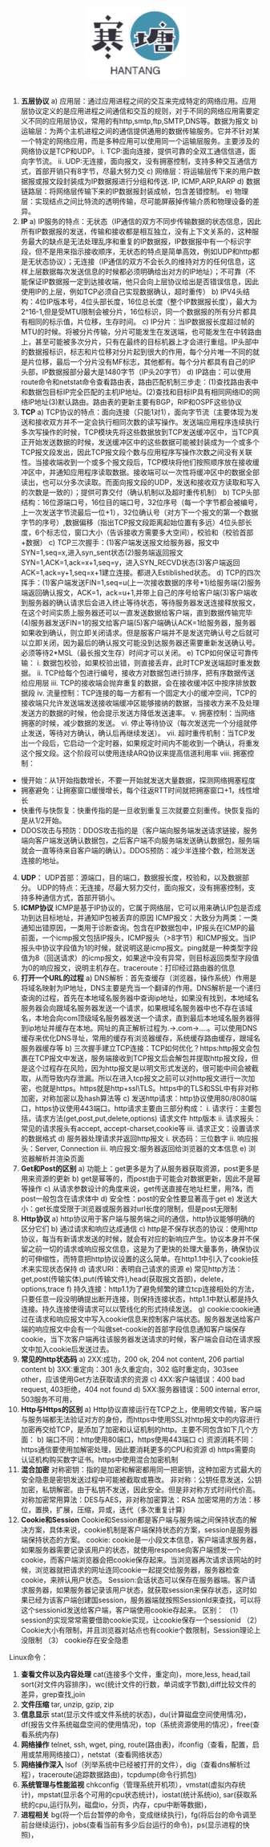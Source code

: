 
<br>

<div align="center">
    <img src="logo.jpg" width="200px">
</div>

<br>

1.	**五层协议**
a)	应用层：通过应用进程之间的交互来完成特定的网络应用。应用层协议定义的是应用进程之间通信和交互的规则，对于不同的网络应用需要定义不同的应用层协议，常用的有http,smtp,ftp,SMTP,DNS等。数据为报文
b)	运输层：为两个主机进程之间的通信提供通用的数据传输服务。它并不针对某一个特定的网络应用，而是多种应用可以使用同一个运输层服务。主要涉及的网络协议是TCP和UDP。
i.	TCP:面向连接，提供可靠的全双工通信信道，面向字节流。
ii.	UDP:无连接，面向报文，没有拥塞控制，支持多种交互通信方式，首部开销只有8字节，尽最大努力交
c)	网络层：将运输层传下来的用户数据报或报文段封装成为IP数据报进行分组和传送. IP, ICMP,ARP,RARP
d)	数据链路层：将网络层传输下来的IP数据报封装成帧，包含差错控制。
e)	物理层：实现结点之间比特流的透明传输，尽可能屏蔽掉传输介质和物理设备的差异。
2.	**IP**
a)	IP服务的特点：无状态（IP通信的双方不同步传输数据的状态信息，因此所有IP数据报的发送，传输和接收都是相互独立，没有上下文关系的，这种服务最大的缺点是无法处理乱序和重复的IP数据报，IP数据报中有一个标识字段，但不是用来指示接收顺序，无状态的特点是简单高效，例如UDP和http都是无状态协议）；无连接（IP通信的双方不会长久的维持对方的任何信息，这样上层数据每次发送信息的时候都必须明确给出对方的IP地址）；不可靠（不能保证IP数据报一定到达接收端，他只会向上层协议给出是否错误信息，因此使用IP的上层，例如TCP必须自己实现数据确认，超时重传）
b)	IPV4头结构：4位IP版本号，4位头部长度，16位总长度（整个IP数据报长度），最大为2^16-1,但是受MTU限制会被分片，16位标识，同一个数据报的所有分片都具有相同的标示值，片位移，生存时间。
c)	IP分片：当IP数据报长度超过帧的MTU的时候。将被分片传输，分片可能发生在发送端，也可能发生在中转路由上，甚至可能被多次分片，只有在最终的目标机器上才会进行重组。IP头部中的数据报标识，标志和片位移对分片起到很大的作用，每个分片唯一不同的就是片位移，最后一个分片没有MF标志，其他都有。每个分片都具有自己的IP头部，IP数据报部分最大是1480字节（IP头20字节）
d)	IP路由：可以使用route命令和netstat命令查看路由表，路由匹配机制三步走：(1)查找路由表中和数据包目标IP完全匹配的主机IP地址。(2)查找和目标IP具有相同网络ID的网络IP地址(3)默认路由。路由表的更新主要有BGP，RIP和OSPF这些协议
3.	**TCP**
a)	TCP协议的特点：面向连接（只能1对1），面向字节流（主要体现为发送和接收双方并不一定会执行相同次数的读写操作。发送端应用程序连续执行多次写操作的时候，TCP模块先将这些数据放到TCP发送缓冲区中，当TCP真正开始发送数据的时候，发送缓冲区中的这些数据可能被封装成为一个或多个TCP报文段发出，因此TCP报文段个数与应用程序写操作次数之间没有关联性。当接收端收到一个或多个报文段后，TCP模块将他们按照顺序放在接收缓冲区中，并通知应用程序读取数据。接收端可以一次性将缓冲区中的数据全部读出，也可以分多次读取。而面向报文段的UDP，发送和接收双方读取和写入的次数是一致的）；提供可靠交付（确认机制以及超时重传机制）
b)	TCP头部结构：16位源端口号，16位目的端口号，32位序号（每一个字节都会被编号，上一次发送字节流最后一位+1），32位确认号（对方下一个报文的第一个数据字节的序号）,数据偏移（指出TCP报文段距离起始位置有多远）4位头部长度，6个标志位，窗口大小（告诉接收方需要多大空间），校验和（校验首部+数据）
c)	TCP三次握手：(1)客户端发送报文给服务器，报文中SYN=1,seq=x,进入syn_sent状态(2)服务端返回报文SYN=1,ACK=1,ack=x+1,seq=y，进入SYN_RECVD状态(3)客户端返回ACK=1,ack=y+1,seq=x+1建立连接。都进入Estiblished状态。 
d)	TCP的四次挥手：(1)客户端发送FIN=1,seq=u(上一次接收数据的序号+1)给服务端(2)服务端返回确认报文，ACK=1，ack=u+1,并带上自己的序号给客户端(3)客户端收到服务器的确认请求后会进入终止等待状态，等待服务器发送连接释放报文，在这个时间实质上服务器还可以一直发送数据给客户端，直到数据传输完毕(4)服务器发送FIN=1的报文给客户端(5)客户端确认ACK=1给服务器，服务器如果收到确认，则立即关闭请求。但是服客户端并不是发送完确认号之后就可以立即关闭，因为最后的确认报文可能没到达服务器还需要重新发送确认号。必须等待2*MSL（最长报文生存）时间才可以关闭。 
e)	TCP如何保证可靠传输：
i.	数据包校验，如果校验出错，则直接丢弃，此时TCP发送端超时重发数据。
ii.	TCP给每个包进行编号，接收方对数据包进行排序，把有序数据传送给应用层
iii.	TCP的接收端会抛弃重复的数据，会在接收缓冲区中按序排放数据段
iv.	流量控制：TCP连接的每一方都有一个固定大小的缓冲空间，TCP的接收端只允许发送端发送接收端缓冲区能够接纳的数据，当接收方来不及处理发送方的数据的时候，他会提示发送方降低发送速率。
v.	拥塞控制：当网络拥塞的时候，减少数据的发送。
vi.	停止等待协议（每次发送完一个分组就停止发送，等待对方确认，确认后再继续发送）。
vii.	超时重传机制：当TCP发出一个段后，它启动一个定时器，如果规定时间内不能收到一个确认，将重发这个报文段。这个阶段可以使用连续ARQ协议来提高信道利用率
viii.	拥塞控制：
-	慢开始：从1开始指数增长，不要一开始就发送大量数据，探测网络拥塞程度
-	拥塞避免：让拥塞窗口缓慢增长，每个往返RTT时间就把拥塞窗口+1，线性增长
-	快重传与快恢复：快重传指的是一旦收到重复三次就要立刻重传。快恢复指的是从1/2开始。
-	DDOS攻击与预防：DDOS攻击指的是（客户端向服务端发送请求链接，服务端向客户端发送确认数据包，之后客户端不向服务端发送确认数据包，服务端就会一直等待来自客户端的确认）。DDOS预防：减少半连接个数，检测发送连接的地址。
4.	**UDP**：
UDP首部：源端口，目的端口，数据报长度，校验和，以及数据部分。
UDP的特点：无连接，尽最大努力交付，面向报文，没有拥塞控制，支持多种通信方式，首部开销小。
5.	**ICMP协议**
ICMP是基于IP协议的，它属于网络层，它可以用来确认IP包是否成功到达目标地址，并通知IP包被丢弃的原因
ICMP报文：大致分为两类：一类通知出错原因，一类用于诊断查询。包含在IP数据包中，IP报头在ICMP的最前面，一个icmp报文包括IP报头，ICMP报头（>8字节）和ICMP报文。当IP报头中协议字段值为1的时候，就说明这是icmp报文。ping就是一种类型字段值为8（回送请求）的icmp报文，如果途中没有异常，则目标返回类型字段值为0的响应报文，说明主机存在。traceroute：打印经过路由器的信息
6.	**打开一个URL的过程**
a)	DNS解析：首先查缓存（浏览器，操作系统）作用是将域名映射为IP地址，DNS主要是充当一个翻译的作用。DNS解析是一个递归查询的过程，首先在本地域名服务器中查询ip地址，如果没有找到，本地域名服务器会向跟域名服务器发送一个请求，如果根域名服务器中也不存在该域名，本地会向com顶级域名服务器发送一个请求，直到最后本地域名服务器得到ip地址并缓存在本地。网址的真正解析过程为.->.com->….。可以使用DNS缓存来优化DNS寻址，常用的缓存有浏览器缓存，系统缓存路由缓存，跟域名服务器缓存等
b)	三次握手建立TCP连接：TCP如何优化？https:http报文会包裹在TCP报文中发送，服务端接收到TCP报文后会解包并提取http报文段，但是这个过程存在风险，因为http报文是以明文形式发送的，很可能中间会被截取，从而导致内存泄漏。所以在进入tcp报文之前可以对http报文进行一次加密，也就是https。https就是http+ssl\TLS。https中的TLS和SSL中有非对称加密，对称加密以及hash算法等
c)	发送http请求：http协议使用80/8080端口，https协议使用443端口。http请求主要由三部分构成：
i.	请求行：主要包括，请求方法(get,post,put,delete,options) 请求文件 http版本
ii.	请求报头：常见的请求报头有accept, accept-charset,cookie等
iii.	请求正文：设置请求的数据格式
d)	服务器处理请求并返回http报文
i.	状态码：三位数字
ii.	响应报头：Server, Connection
iii.	响应报文:服务器返回给浏览器的文本信息
e)	浏览器解析并渲染页面
7.	**Get和Post的区别**
a)	功能上：get更多是为了从服务器获取资源，post更多是用来资源的更新
b)	get是幂等的，而post由于可能会对数据更新，因此不是幂等操作
c)	从请求参数设计的角度来说，get传送直接在地址栏里，用?&，而post一般包含在请求体中
d)	安全性：post的安全性要显著高于get
e)	发送大小：get长度受限于浏览器或服务器对url长度的限制，但是post无限制
8.	**Http协议**
a)	http协议用于客户端与服务端之间的通信，http协议能够明确的区分它们
b)	通过请求和响应达成通信
c)	http是不保存状态的协议：使用http协议，每当有新请求发送的时候，就会有对应的新响应产生。协议本身并不保留之前一切的请求或响应报文信息，这是为了更快的处理大量事务，确保协议的可伸缩性，而特意把http协议设置的这么简单。在http1.1中引入了cookie技术来实现状态保持
d)	请求URI：表明自己请求的资源
e)	常见http方法：get,post(传输实体),put(传输文件),head(获取报文首部)，delete，options,trace
f)	持久连接：http1.1为了避免频繁的建立tcp连接相处的方法，只要任意一段没明确提出断开连接，则保持连接状态，http1.1中默认都是持久连接。持久连接使得请求可以以管线化的形式持续发送。
g)	cookie:cookie通过在请求和响应报文中写入cookie信息来控制客户端状态。服务器发送给客户端的响应报文中会有一个叫做set-cookie的首部字段信息通知客户端保存cookie，当下次客户端再往该服务器发送请求的时候，客户端会自动在请求报文中加入cookie后发送过去。
9.	**常见的http状态码**
a)	2XX:成功，200 ok, 204 not content, 206 partial content
b)	3XX:重定向：301 永久重定向，302 临时重定向，303see other，应该使用Get方法获取请求的资源
c)	4XX:客户端错误：400 bad request, 403拒绝，404 not found
d)	5XX:服务器错误：500 internal error, 503服务不可用，
10.	**Http与Https的区别**
a)	Http协议直接运行在TCP之上，使用明文传输，客户端与服务端都无法验证对方的身份，而https中使用SSL对http报文中的内容进行加密再交给TCP，是添加了加密和认证机制的http。主要不同包含如下几个方面：
b)	端口不同：http使用80端口，https使用443端口
c)	资源消耗不同：https通信要使用加解密处理，因此要消耗更多的CPU和资源
d)	https需要向认证机构购买数字证书。https中使用混合加密机制
11.	**混合加密**
对称密钥：指的是加密和解密都用同一把密钥，这种加密方式最大的安全隐患是密钥发送过程中可能被截取或篡改。
非对称：公钥任意发送，公钥加密，私钥解密。由于私钥不发送，因此安全。但是非对称方式时间代价高。
对称加密常用算法：DES与AES，非对称加密算法：RSA
加密常用的方法：移位，置换，扩展，压缩，异或，迭代（多次重复计算）
12.	**Cookie和Session**
Cookie和Session都是客户端与服务端之间保持状态的解决方案，具体来说，cookie机制是客户端保持状态的方案，session是服务器端保持状态的方案。
cookie: cookie是一小段文本信息，客户端请求服务器，如果服务器需要记录该用户的状态，就使用response向客户端颁发一个cookie，而客户端浏览器会把cookie保存起来。当浏览器再次请求该网站的时候，浏览器就把请求的网址连同cookie一起提交给服务器，服务器检查cookie，来辨认用户状态。
Session:会话状态可以保存在服务器端。客户请求服务器，如果服务器记录该用户状态，就获取session来保存状态，这时如果已经为该客户端创建国session，服务器端就按照SessionId来查找，可以将这个sessionid发送给客户端，客户端使用cookie存起来。
区别：
（1）	session的实现常常需要借助cookie实现，让cookie保存一个sessionid
（2）	Cookie大小有限制，并且浏览器对站点也有cookie个数限制，Session理论上没限制
（3）	cookie存在安全隐患

Linux命令：
1.	**查看文件以及内容处理**
cat(连接多个文件，重定向)，more,less, head,tail sort(对文件内容排序)，wc(统计文件的行数，单词或字节数),diff比较文件的差异，grep查找,join
2.	**文件压缩**
tar, unzip, gzip, zip
3.	**信息显示**
stat(显示文件或文件系统的状态)，du(计算磁盘空间使用情况)，df(报告文件系统磁盘空间的使用情况)，top（系统资源使用的情况），free(查看系统内存)
4.	**网络操作**
telnet, ssh, wget, ping, route(路由表)，ifconfig（查看，配置，启用或禁用网络接口），netstat（查看网络状态）
5.	**网络操作深入**
lsof（列举系统中已经被打开的文件），dig（查看dns解析过程），traceroute(追踪数据路由)，tcpdump(命令行抓包)
6.	**系统管理与性能监视**
chkconfig（管理系统开机项），vmstat(虚拟内存统计)，mpstat(显示各个可用的cpu状态统计)，iostat(统计系统io),
sar(获取系统的cpu,运行队列，磁盘io，分页，内存，cpu中断等数据)，
7.	**进程相关**
bg(将一个后台暂停的命令，变成继续执行)，fg(将后台的命令调至前台继续运行)，jobs(查看当前有多少后台运行的命令)，ps(显示进程的快照)，
	
